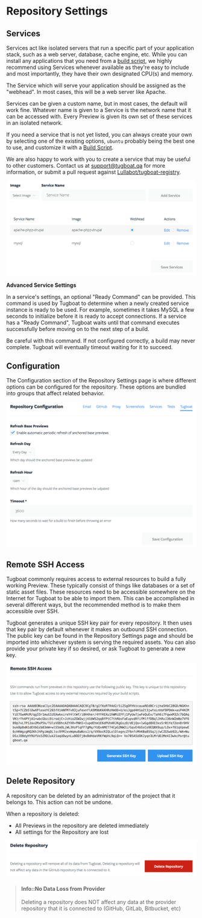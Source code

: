 # Repository Settings

## Services

Services act like isolated servers that run a specific part of your application
stack, such as a web server, database, cache engine, etc. While you can install any applications that you need from a [build script](../../../build-script/index.md), we highly recommend using Services whenever available as they're easy to include and most importantly, they have their own designated CPU(s) and memory.

The Service which will serve your application should be assigned as the
"webhead". In most cases, this will be a web server like Apache.

Services can be given a custom name, but in most cases, the default will work fine. Whatever name is given to a Service is the network name that it can be accessed with. Every Preview is given its own set of these services in an isolated network.

If you need a service that is not yet listed, you can always create your own by selecting one of the existing options, `ubuntu` probably being the best one to use, and customize it with a [Build Script](../../../build-script/index.md).

We are also happy to work with you to create a service that may be useful to
other customers.  Contact us at [support@tugboat.qa](mailto:support@tugboat.qa) for more information, or submit a pull request against [Lullabot/tugboat-registry](https://github.com/Lullabot/tugboat-registry).

![Services](_images/services.png)

**Advanced Service Settings**

In a service's settings, an optional "Ready Command" can be provided. This command is used by Tugboat to determine when a newly created service instance is ready to be used. For example, sometimes it takes MySQL a few seconds to initialize before it is ready to accept connections. If
a service has a "Ready Command", Tugboat waits until that command executes successfully before moving on to the next step of a build.

Be careful with this command. If not configured correctly, a build may never
complete. Tugboat will eventually timeout waiting for it to succeed.

## Configuration

The Configuration section of the Repository Settings page is where different options can be configured for the repository. These options are
bundled into groups that affect related behavior.

![Repository Configuration](_images/repo-configuration.png)

## Remote SSH Access

Tugboat commonly requires access to external resources to build a fully working Preview. These typically consist of things like databases or a set of
static asset files. These resources need to be accessible somewhere on the
Internet for Tugboat to be able to import them. This can be accomplished in several different ways, but the recommended method is to make them accessible over SSH.

Tugboat generates a unique SSH key pair for every repository. It then uses that key pair by default whenever it makes an outbound SSH connection. The public key can be found in the Repository Settings page and should be imported into whichever system is serving the required assets. You can also provide your private key if so desired, or ask Tugboat to generate a new key.

![SSH Key Generator](_images/ssh.png)

## Delete Repository

A repository can be deleted by an administrator of the project that it belongs to. This action can not be undone. 

When a repository is deleted:

* All Previews in the repository are deleted immediately
* All settings for the Repository are lost

![Delete Repository](_images/repo-delete.png)

> #### Info::No Data Loss from Provider
> Deleting a repository does NOT affect any data at the provider repository that it is connected to (GitHub, GitLab, Bitbucket, etc)

